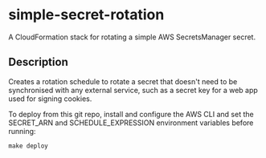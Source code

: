 # simple-secret-rotation

A CloudFormation stack for rotating a simple AWS SecretsManager secret.

## Description

Creates a rotation schedule to rotate a secret that doesn't need to be synchronised with any external service, such as a secret key for a web app used for signing cookies.

To deploy from this git repo, install and configure the AWS CLI and set the SECRET_ARN and SCHEDULE_EXPRESSION environment variables before running:

```
make deploy
```
